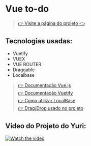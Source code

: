 # Vue to-do

> [👉 Visite a página do projeto 👈](https://vue-to-do-list-rafaella.netlify.app/)<br>

## Tecnologias usadas:
- Vuetify
- VUEX
- VUE ROUTER
- Draggable
- Localbase

> [👉 Documentação Vue.js](https://v2.vuejs.org/) <br>
> [👉 Documentação Vuetify](https://vuetifyjs.com/en/) <br>
> [👉 Como utilizar LocalBase](https://www.npmjs.com/package/localbase)<br>
> [👉 Drag/Drop usado no projeto](https://vuejsexamples.com/a-drag-and-drop-implementation-for-vue-js-2/)<br>




## Vídeo do Projeto do Yuri:
[![Watch the video](https://user-images.githubusercontent.com/44410208/127400712-2850ba05-ddaa-42ba-ab00-2ac625b168ec.png)](https://youtu.be/fL2BAYzCIZs)

